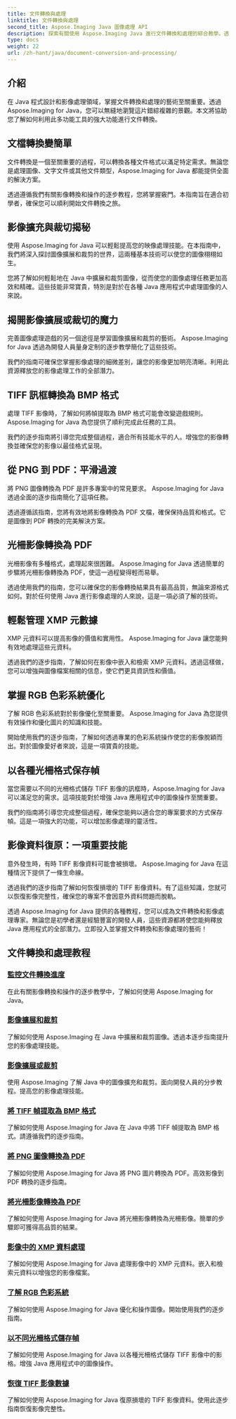 ```yaml
---
title: 文件轉換與處理
linktitle: 文件轉換與處理
second_title: Aspose.Imaging Java 圖像處理 API
description: 探索有關使用 Aspose.Imaging Java 進行文件轉換和處理的綜合教學。透過這些教程掌握影像處理和轉換。
type: docs
weight: 22
url: /zh-hant/java/document-conversion-and-processing/
---
```


## 介紹

在 Java 程式設計和影像處理領域，掌握文件轉換和處理的藝術至關重要。透過 Aspose.Imaging for Java，您可以無縫地瀏覽這片錯綜複雜的景觀。本文將協助您了解如何利用此多功能工具的強大功能進行文件轉換。

## 文檔轉換變簡單

文件轉換是一個至關重要的過程，可以轉換各種文件格式以滿足特定需求。無論您是處理圖像、文字文件或其他文件類型，Aspose.Imaging for Java 都能提供全面的解決方案。

透過遵循我們有關影像轉換和操作的逐步教程，您將掌握竅門。本指南旨在適合初學者，確保您可以順利開始文件轉換之旅。

## 影像擴充與裁切揭秘

使用 Aspose.Imaging for Java 可以輕鬆提高您的映像處理技能。在本指南中，我們將深入探討圖像擴展和裁剪的世界，這兩種基本技術可以使您的圖像栩栩如生。

您將了解如何輕鬆地在 Java 中擴展和裁剪圖像，從而使您的圖像處理任務更加高效和精確。這些技能非常寶貴，特別是對於在各種 Java 應用程式中處理圖像的人來說。

## 揭開影像擴展或裁切的魔力

完善圖像處理遊戲的另一個途徑是學習圖像擴展和裁剪的藝術。 Aspose.Imaging for Java 透過為開發人員量身定制的逐步教學簡化了這些技術。

我們的指南可確保您掌握影像處理的細微差別，讓您的影像更加明亮清晰。利用此資源釋放您的影像處理工作的全部潛力。

## TIFF 訊框轉換為 BMP 格式

處理 TIFF 影像時，了解如何將幀提取為 BMP 格式可能會改變遊戲規則。 Aspose.Imaging for Java 為您提供了順利完成此任務的工具。

我們的逐步指南將引導您完成整個過程，適合所有技能水平的人。增強您的影像轉換並確保您的影像以最佳格式呈現。

## 從 PNG 到 PDF：平滑過渡

將 PNG 圖像轉換為 PDF 是許多專案中的常見要求。 Aspose.Imaging for Java 透過全面的逐步指南簡化了這項任務。

透過遵循該指南，您將有效地將影像轉換為 PDF 文檔，確保保持品質和格式。它是圖像到 PDF 轉換的完美解決方案。

## 光柵影像轉換為 PDF

光柵影像有多種格式，處理起來很困難。 Aspose.Imaging for Java 透過簡單的步驟將光柵影像轉換為 PDF，使這一過程變得輕而易舉。

透過使用我們的指南，您可以確保您的影像轉換結果具有最高品質，無論來源格式如何。對於任何使用 Java 進行影像處理的人來說，這是一項必須了解的技術。

## 輕鬆管理 XMP 元數據

XMP 元資料可以提高影像的價值和實用性。 Aspose.Imaging for Java 讓您能夠有效地處理這些元資料。

透過我們的逐步指南，了解如何在影像中嵌入和檢索 XMP 元資料。透過這樣做，您可以增強與圖像檔案相關的信息，使它們更具資訊性和價值。

## 掌握 RGB 色彩系統優化

了解 RGB 色彩系統對於影像優化至關重要。 Aspose.Imaging for Java 為您提供有效操作和優化圖片的知識和技能。

開始使用我們的逐步指南，了解如何透過專業的色彩系統操作使您的影像脫穎而出。對於圖像愛好者來說，這是一項寶貴的技能。

## 以各種光柵格式保存幀

當您需要以不同的光柵格式儲存 TIFF 影像的訊框時，Aspose.Imaging for Java 可以滿足您的需求。這項技能對於增強 Java 應用程式中的圖像操作至關重要。

我們的指南將引導您完成整個過程，確保您能夠以適合您的專案要求的方式保存幀。這是一項強大的功能，可以增加影像處理的靈活性。

## 影像資料復原：一項重要技能

意外發生時，有時 TIFF 影像資料可能會被損壞。 Aspose.Imaging for Java 在這種情況下提供了一條生命線。

透過我們的逐步指南了解如何恢復損壞的 TIFF 影像資料。有了這些知識，您就可以恢復影像完整性，確保您的專案不會因意外資料問題而脫軌。

透過 Aspose.Imaging for Java 提供的各種教程，您可以成為文件轉換和影像處理專家。無論您是初學者還是經驗豐富的開發人員，這些資源都將使您能夠釋放 Java 應用程式的全部潛力。立即投入並掌握文件轉換和影像處理的藝術！
## 文件轉換和處理教程
### [監控文件轉換進度](./monitor-document-conversion-progress/)
在此有關影像轉換和操作的逐步教學中，了解如何使用 Aspose.Imaging for Java。
### [影像擴展和裁剪](./image-expansion-and-cropping/)
了解如何使用 Aspose.Imaging 在 Java 中擴展和裁剪圖像。透過本逐步指南提升您的影像處理技能。
### [影像擴展或裁剪](./image-expansion-or-cropping/)
使用 Aspose.Imaging 了解 Java 中的圖像擴充和裁剪。面向開發人員的分步教程。提高您的影像處理技能。
### [將 TIFF 幀提取為 BMP 格式](./extract-tiff-frames-to-bmp-format/)
了解如何使用 Aspose.Imaging for Java 在 Java 中將 TIFF 幀提取為 BMP 格式。請遵循我們的逐步指南。
### [將 PNG 圖像轉換為 PDF](./convert-png-images-to-pdf/)
了解如何使用 Aspose.Imaging for Java 將 PNG 圖片轉換為 PDF。高效影像到 PDF 轉換的逐步指南。
### [將光柵影像轉換為 PDF](./convert-raster-images-to-pdf/)
了解如何使用 Aspose.Imaging for Java 將光柵影像轉換為光柵影像。簡單的步驟即可獲得高品質的結果。
### [影像中的 XMP 資料處理](./xmp-data-handling-in-images/)
了解如何使用 Aspose.Imaging for Java 處理影像中的 XMP 元資料。嵌入和檢索元資料以增強您的影像檔案。
### [了解 RGB 色彩系統](./understanding-rgb-color-system/)
了解如何使用 Aspose.Imaging for Java 優化和操作圖像。開始使用我們的逐步指南。
### [以不同光柵格式儲存幀](./frame-saving-in-different-raster-formats/)
了解如何使用 Aspose.Imaging for Java 以各種光柵格式儲存 TIFF 影像中的影格。增強 Java 應用程式中的圖像操作。
### [恢復 TIFF 影像數據](./recovering-tiff-image-data/)
了解如何使用 Aspose.Imaging for Java 復原損壞的 TIFF 影像資料。使用此逐步指南恢復影像完整性。